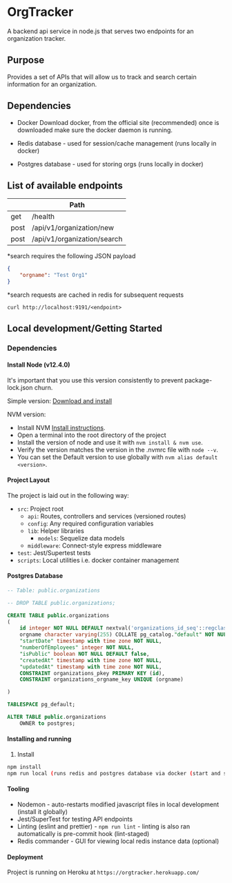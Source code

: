 # OrgTracker

A backend api service in node.js that serves two endpoints for an organization tracker.


## Purpose
Provides a set of APIs that will allow us to track and search certain information for an organization.


## Dependencies
- Docker
Download docker, from the official site (recommended)
once is downloaded make sure the docker daemon is running.

- Redis database - used for session/cache management (runs locally in docker)
- Postgres database - used for storing orgs (runs locally in docker)

## List of available endpoints

|        	| Path                   	    |
|--------	|------------------------	    |
| get   	| /health                	    |
| post   	| /api/v1/organization/new    | # creates a new organization
| post   	| /api/v1/organization/search | # searches for an organization*

*search requires the following JSON payload
```json
{
    "orgname": "Test Org1"
}
```
*search requests are cached in redis for subsequent requests

`curl http://localhost:9191/<endpoint>`


## Local development/Getting Started


### Dependencies

#### Install Node (v12.4.0)
It's important that you use this version consistently to prevent package-lock.json churn.

Simple version:
[Download and install](https://nodejs.org/download/release/v12.4.0/)

NVM version:
* Install NVM [Install instructions](https://github.com/creationix/nvm#install-script).
* Open a terminal into the root directory of the project
* Install the version of node and use it with `nvm install & nvm use`.
* Verify the version matches the version in the .nvmrc file with `node --v`.
* You can set the Default version to use globally with `nvm alias default <version>`.


#### Project Layout
The project is laid out in the following way:
- `src`: Project root
  - `api`: Routes, controllers and services (versioned routes)
   - `config`: Any required configuration variables
  - `lib`: Helper libraries
    - `models`: Sequelize data models
  - `middleware`: Connect-style express middleware
- `test`: Jest/Supertest tests
- `scripts`: Local utilities i.e. docker container management


#### Postgres Database

```sql
-- Table: public.organizations

-- DROP TABLE public.organizations;

CREATE TABLE public.organizations
(
    id integer NOT NULL DEFAULT nextval('organizations_id_seq'::regclass),
    orgname character varying(255) COLLATE pg_catalog."default" NOT NULL,
    "startDate" timestamp with time zone NOT NULL,
    "numberOfEmployees" integer NOT NULL,
    "isPublic" boolean NOT NULL DEFAULT false,
    "createdAt" timestamp with time zone NOT NULL,
    "updatedAt" timestamp with time zone NOT NULL,
    CONSTRAINT organizations_pkey PRIMARY KEY (id),
    CONSTRAINT organizations_orgname_key UNIQUE (orgname)

)

TABLESPACE pg_default;

ALTER TABLE public.organizations
    OWNER to postgres;
```

#### Installing and running

1. Install
```sh
npm install
npm run local (runs redis and postgres database via docker (start and stop using redis_start and redis_stop scripts))
```

#### Tooling
- Nodemon - auto-restarts modified javascript files in local development (install it globally)
- Jest/SuperTest for testing API endpoints
- Linting (eslint and prettier) - `npm run lint` - linting is also ran automatically is pre-commit hook (lint-staged)
- Redis commander - GUI for viewing local redis instance data (optional)

#### Deployment
Project is running on Heroku at `https://orgtracker.herokuapp.com/` 







